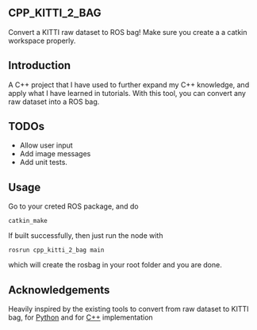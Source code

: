 ## CPP_KITTI_2_BAG
Convert a KITTI raw dataset to ROS bag! 
Make sure you create a a catkin workspace properly.

## Introduction
A C++ project that I have used to further expand my C++ knowledge, and apply what I have learned in tutorials. With this tool, you can convert any raw dataset into a ROS bag. 

## TODOs
* Allow user input
* Add image messages
* Add unit tests.


## Usage
Go to your creted ROS package, and do

`catkin_make`

If built successfully, then just run the node with 

`rosrun cpp_kitti_2_bag main`

which will create the rosbag in your root folder and you are done.

## Acknowledgements
Heavily inspired by the existing tools to convert from raw dataset to KITTI bag, for [Python](https://github.com/tomas789/kitti2bag)  and for [C++](https://github.com/ethz-asl/kitti_to_rosbag) implementation
